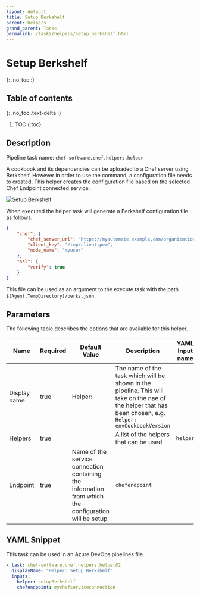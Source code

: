 ```yaml
---
layout: default
title: Setup Berkshelf
parent: Helpers
grand_parent: Tasks
permalink: /tasks/helpers/setup_berkshelf.html
---
```


# Setup Berkshelf
{: .no_toc :}

## Table of contents
{: .no_toc .text-delta :}

1. TOC
{:toc}

## Description

Pipeline task name: `chef-software.chef.helpers.helper`

A cookbook and its dependencies can be uploaded to a Chef server using Berkshelf. However in order to use the command, a configuration file needs to created. This helper creates the configuration file based on the selected Chef Endpoint connected service.

![Setup Berkshelf](/images/helper_setup_berkshelf.png)

When executed the helper task will generate a Berkshelf configuration file as follows:

```json
{
    "chef": {
        "chef_server_url": "https://myautomate.example.com/organizations/mycompany",
        "client_key": "/tmp/client.pem",
        "node_name": "myuser"
    },
    "ssl": {
        "verify": true
    }
}
```

This file can be used as an argument to the execute task with the path `$(Agent.TempDirectory)/berks.json`.

## Parameters

The following table describes the options that are available for this helper.

| Name | Required | Default Value | Description | YAML Input name |
|---|---|---|---|---|
| Display name | true | Helper: | The name of the task which will be shown in the pipeline. This will take on the nae of the helper that has been chosen, e.g. `Helper: envCookbookVersion` | |
| Helpers | true | | A list of the helpers that can be used | `helper` |
| Endpoint | true | Name of the service connection containing the information from which the configuration will be setup | `chefendpoint` |

## YAML Snippet

This task can be used in an Azure DevOps pipelines file.

```yaml
- task: chef-software.chef.helpers.helper@2
  displayName: "Helper: Setup Berkshelf"
  inputs:
    helper: setupBerkshelf
    chefendpoint: mychefserviceconnection
```